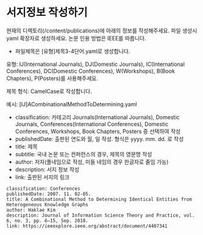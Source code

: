 # 서지정보 작성하기

현재의 디렉토리(/content/publications)에 아래의 정보를 작성해주세요. 파일 생성시 yaml 확장자로 생성하세요. 논문 인용 방법은 IEEE를 따릅니다.

- 파일제목은 [유형]제목3-4단어.yaml로 생성합니다.

유형: IJ(International Journals), DJ(Domestic Journals), IC(International Conferences), DC(Domestic Conferences), W(Workshops), B(Book Chapters), P(Posters)를 사용해주세요.

제목 형식: CamelCase로 작성합니다.

예시: [IJ]ACombinationalMethodToDetermining.yaml

- classification: 카테고리 Journals(International Journals), Domestic Journals, Conferences(International Conferences), Domestic Conferences, Workshops, Book Chapters, Posters 중 선택하여 작성
- publishedDate: 출판된 연도와 월, 일 작성. 형식은 yyyy. mm. dd. 로 작성
- title: 제목
- subtitle: 국내 논문 또는 컨퍼런스의 경우, 제목의 영문명 작성
- author: 저자(풀네임으로 작성, 미들 네임의 경우 한글자로 줄임 가능)
- description: 서지 정보 작성
- link: 출판된 서지의 링크

```[yaml]
classification: Conferences
publishedDate: 2007. 11. 02-05.
title: A Combinational Method to Determining Identical Entities from Heterogeneous Knowledge Graphs 
author: Haklae Kim
description: Journal of Information Science Theory and Practice, vol. 6, no. 3, pp. 6–15, Sep. 2018.
link: https://ieeexplore.ieee.org/abstract/document/4407341
```
